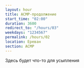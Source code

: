 ```yaml
---
layout: hour
title: АСМР-продолжение
start_time: "02:00"
duration: 3600
redirect_to: "/hours/03"
weekdays: "1234567"
permalink: /hours/02
location: Ереван
section: АСМР
---
```


Здесь будет что-то для усыпления

